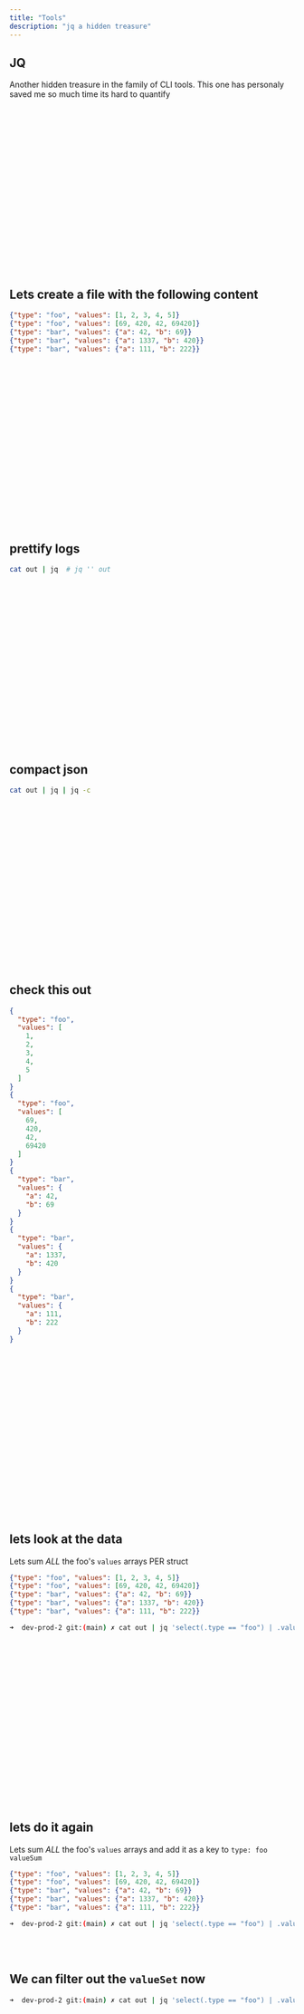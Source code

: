 ```yaml
---
title: "Tools"
description: "jq a hidden treasure"
---
```


## JQ
Another hidden treasure in the family of CLI tools.  This one has personaly
saved me so much time its hard to quantify

<br>
<br>
<br>
<br>
<br>
<br>
<br>
<br>
<br>
<br>
<br>
<br>
<br>
<br>
<br>
<br>
<br>

## Lets create a file with the following content
```json
{"type": "foo", "values": [1, 2, 3, 4, 5]}
{"type": "foo", "values": [69, 420, 42, 69420]}
{"type": "bar", "values": {"a": 42, "b": 69}}
{"type": "bar", "values": {"a": 1337, "b": 420}}
{"type": "bar", "values": {"a": 111, "b": 222}}
```

<br>
<br>
<br>
<br>
<br>
<br>
<br>
<br>
<br>
<br>
<br>
<br>
<br>
<br>
<br>
<br>
<br>

## prettify logs

```bash
cat out | jq  # jq '' out
```

<br>
<br>
<br>
<br>
<br>
<br>
<br>
<br>
<br>
<br>
<br>
<br>
<br>
<br>
<br>
<br>
<br>

## compact json

```bash
cat out | jq | jq -c
```

<br>
<br>
<br>
<br>
<br>
<br>
<br>
<br>
<br>
<br>
<br>
<br>
<br>
<br>
<br>
<br>
<br>

## check this out

```json
{
  "type": "foo",
  "values": [
    1,
    2,
    3,
    4,
    5
  ]
}
{
  "type": "foo",
  "values": [
    69,
    420,
    42,
    69420
  ]
}
{
  "type": "bar",
  "values": {
    "a": 42,
    "b": 69
  }
}
{
  "type": "bar",
  "values": {
    "a": 1337,
    "b": 420
  }
}
{
  "type": "bar",
  "values": {
    "a": 111,
    "b": 222
  }
}
```

<br>
<br>
<br>
<br>
<br>
<br>
<br>
<br>
<br>
<br>
<br>
<br>
<br>
<br>
<br>
<br>
<br>

## lets look at the data
Lets sum _ALL_ the foo's `values` arrays PER struct

```json
{"type": "foo", "values": [1, 2, 3, 4, 5]}
{"type": "foo", "values": [69, 420, 42, 69420]}
{"type": "bar", "values": {"a": 42, "b": 69}}
{"type": "bar", "values": {"a": 1337, "b": 420}}
{"type": "bar", "values": {"a": 111, "b": 222}}
```

```bash
➜  dev-prod-2 git:(main) ✗ cat out | jq 'select(.type == "foo") | .values | add'
```

<br>
<br>
<br>
<br>
<br>
<br>
<br>
<br>
<br>
<br>
<br>
<br>
<br>
<br>
<br>
<br>
<br>

## lets do it again
Lets sum _ALL_ the foo's `values` arrays and add it as a key to `type: foo` `valueSum`

```json
{"type": "foo", "values": [1, 2, 3, 4, 5]}
{"type": "foo", "values": [69, 420, 42, 69420]}
{"type": "bar", "values": {"a": 42, "b": 69}}
{"type": "bar", "values": {"a": 1337, "b": 420}}
{"type": "bar", "values": {"a": 111, "b": 222}}
```

```bash
➜  dev-prod-2 git:(main) ✗ cat out | jq 'select(.type == "foo") | .valueSet = (.values | add)'
```

<br>
<br>

## We can filter out the `valueSet` now
```bash
➜  dev-prod-2 git:(main) ✗ cat out | jq 'select(.type == "foo") | .valueSet = (.values | add) | select(.valueSet > 20)'
```

<br>
<br>
<br>
<br>
<br>
<br>
<br>
<br>
<br>
<br>
<br>
<br>
<br>
<br>
<br>
<br>
<br>

